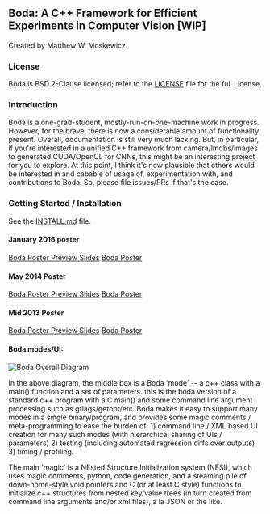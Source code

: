 ## Boda: A C++ Framework for Efficient Experiments in Computer Vision [WIP]

Created by Matthew W. Moskewicz.

### License

Boda is BSD 2-Clause licensed; refer to the [LICENSE](LICENSE) file for the full License.

### Introduction

Boda is a one-grad-student, mostly-run-on-one-machine work in progress. 
However, for the brave, there is now a considerable amount of functionality present. 
Overall, documentation is still very much lacking. 
But, in particular, if you're interested in a unified C++ framework from camera/lmdbs/images to generated CUDA/OpenCL for CNNs, this might be an interesting project for you to explore. 
At this point, I think it's now plausible that others would be interested in and cabable of usage of, experimentation with, and contributions to Boda. 
So, please file issues/PRs if that's the case.

### Getting Started / Installation

See the [INSTALL.md](INSTALL.md) file.

#### January 2016 poster
[Boda Poster Preview Slides](https://docs.google.com/presentation/d/170rZ7dDnMdc6VgTjfnZsWJcAuBr0x2m6RZxqkz08EfY/edit?usp=sharing)
[Boda Poster](https://drive.google.com/open?id=0B2T3gdjZVy_RVXRYNW9zbnA1eHM)

#### May 2014 Poster
[Boda Poster Preview Slides](https://docs.google.com/presentation/d/1kvyTOTBpmslKcxvPl4QF8NYlAbGriYA8IYOPL_dkSfw/edit?usp=sharing)
[Boda Poster](https://drive.google.com/file/d/0B2T3gdjZVy_RT1N6SkVoNFp1SmM/edit?usp=sharing)

#### Mid 2013 Poster
[Boda Poster Preview Slides](https://docs.google.com/presentation/d/15oa9wiLmeq5IsIo5wGjDm9_nMrw_aP4bc9pamKSoMd0/pub?start=false&loop=false&delayms=300000)
[Boda Poster](https://drive.google.com/file/d/0B2T3gdjZVy_RMXJ6MkprRlgyWUFXOGJBel8weFdZOWo2VFVn/edit?usp=sharing)

#### Boda modes/UI:

![Boda Overall Diagram](https://docs.google.com/drawings/d/1oir3fZt-SiO17C-vjsboLAkwucx4n6Le4kdqr_uEXFw/pub?w=670&h=266)

In the above diagram, the middle box is a Boda 'mode' -- a c++ class
with a main() function and a set of parameters. this is the boda
version of a standard c++ program with a C main() and some command
line argument processing such as gflags/getopt/etc. Boda makes it easy
to support many modes in a single binary/program, and provides some
magic comments / meta-programming to ease the burden of: 1) command
line / XML based UI creation for many such modes (with hierarchical
sharing of UIs / parameters) 2) testing (including automated
regression diffs over outputs) 3) timing / profiling.

The main 'magic' is a NEsted Structure Initialization system (NESI),
which uses magic comments, python, code generation, and a steaming
pile of down-home-style void pointers and C (or at least C style)
functions to initialize c++ structures from nested key/value trees (in
turn created from command line arguments and/or xml files), a la JSON
or the like.

